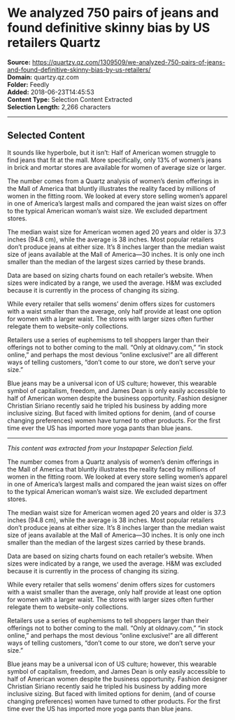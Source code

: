 # We analyzed 750 pairs of jeans and found definitive skinny bias by US retailers Quartz

**Source:** https://quartzy.qz.com/1309509/we-analyzed-750-pairs-of-jeans-and-found-definitive-skinny-bias-by-us-retailers/  
**Domain:** quartzy.qz.com  
**Folder:** Feedly  
**Added:** 2018-06-23T14:45:53  
**Content Type:** Selection Content Extracted  
**Selection Length:** 2,266 characters  


---

## Selected Content

It sounds like hyperbole, but it isn’t: Half of American women struggle to find jeans that fit at the mall. More specifically, only 13% of women’s jeans in brick and mortar stores are available for women of average size or larger.

The number comes from a Quartz analysis of women’s denim offerings in the Mall of America that bluntly illustrates the reality faced by millions of women in the fitting room. We looked at every store selling women’s apparel in one of America’s largest malls and compared the jean waist sizes on offer to the typical American woman’s waist size. We excluded department stores.

The median waist size for American women aged 20 years and older is 37.3 inches (94.8 cm), while the average is 38 inches. Most popular retailers don’t produce jeans at either size. It’s 8 inches larger than the median waist size of jeans available at the Mall of America—30 inches. It is only one inch smaller than the median of the largest sizes carried by these brands.

Data are based on sizing charts found on each retailer’s website. When sizes were indicated by a range, we used the average. H&M was excluded because it is currently in the process of changing its sizing.

While every retailer that sells womens’ denim offers sizes for customers with a waist smaller than the average, only half provide at least one option for women with a larger waist. The stores with larger sizes often further relegate them to website-only collections.

Retailers use a series of euphemisms to tell shoppers larger than their offerings not to bother coming to the mall. “Only at oldnavy.com,” “in stock online,” and perhaps the most devious “online exclusive!” are all different ways of telling customers, “don’t come to our store, we don’t serve your size.”

Blue jeans may be a universal icon of US culture; however, this wearable symbol of capitalism, freedom, and James Dean is only easily accessible to half of American women despite the business opportunity. Fashion designer Christian Siriano recently said he tripled his business by adding more inclusive sizing. But faced with limited options for denim, (and of course changing preferences) women have turned to other products. For the first time ever the US has imported more yoga pants than blue jeans.

---

*This content was extracted from your Instapaper Selection field.*

The number comes from a Quartz analysis of women’s denim offerings in the Mall of America that bluntly illustrates the reality faced by millions of women in the fitting room. We looked at every store selling women’s apparel in one of America’s largest malls and compared the jean waist sizes on offer to the typical American woman’s waist size. We excluded department stores.

The median waist size for American women aged 20 years and older is 37.3 inches (94.8 cm), while the average is 38 inches. Most popular retailers don’t produce jeans at either size. It’s 8 inches larger than the median waist size of jeans available at the Mall of America—30 inches. It is only one inch smaller than the median of the largest sizes carried by these brands.

Data are based on sizing charts found on each retailer’s website. When sizes were indicated by a range, we used the average. H&M was excluded because it is currently in the process of changing its sizing.

While every retailer that sells womens’ denim offers sizes for customers with a waist smaller than the average, only half provide at least one option for women with a larger waist. The stores with larger sizes often further relegate them to website-only collections.

Retailers use a series of euphemisms to tell shoppers larger than their offerings not to bother coming to the mall. “Only at oldnavy.com,” “in stock online,” and perhaps the most devious “online exclusive!” are all different ways of telling customers, “don’t come to our store, we don’t serve your size.”

Blue jeans may be a universal icon of US culture; however, this wearable symbol of capitalism, freedom, and James Dean is only easily accessible to half of American women despite the business opportunity. Fashion designer Christian Siriano recently said he tripled his business by adding more inclusive sizing. But faced with limited options for denim, (and of course changing preferences) women have turned to other products. For the first time ever the US has imported more yoga pants than blue jeans.
